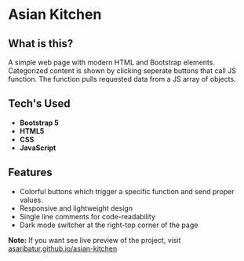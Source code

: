 ﻿# Asian Kitchen

## What is this?

A simple web page with modern HTML and Bootstrap elements. Categorized content is shown by clicking seperate buttons that call JS function. The function pulls requested data from a JS array of objects.

## Tech's Used

- **Bootstrap 5**
- **HTML5**
- **CSS**
- **JavaScript**

## Features

- Colorful buttons which trigger a specific function and send proper values.
- Responsive and lightweight design
- Single line comments for code-readability
- Dark mode switcher at the right-top corner of the page

**Note:** If you want see live preview of the project, visit [asaribatur.github.io/asian-kitchen](https://asaribatur.github.io/asian-kitchen/)

